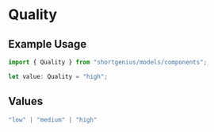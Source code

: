 # Quality

## Example Usage

```typescript
import { Quality } from "shortgenius/models/components";

let value: Quality = "high";
```

## Values

```typescript
"low" | "medium" | "high"
```